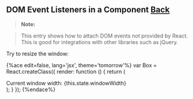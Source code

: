 ## DOM Event Listeners in a Component [Back](./../react.md)

> **Note:**

> This entry shows how to attach DOM events not provided by React. This is good for integrations with other libraries such as jQuery.

Try to resize the window:

{%ace edit=false, lang='jsx', theme='tomorrow'%}
var Box = React.createClass({
    render: function () {
        return (
            <div>Current window width: {this.state.windowWidth}</div>
        );
    }
});
{%endace%}
